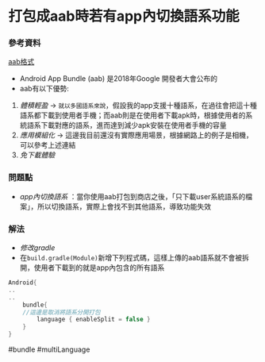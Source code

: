 # 打包成aab時若有app內切換語系功能


### 參考資料
[aab格式](https://technews.tw/2021/07/12/android-apk-aab/)


- Android App Bundle (aab) 是2018年Google 開發者大會公布的
- aab有以下優勢: 
1. *體積輕盈* ->  `就以多國語系來說`，假設我的app支援十種語系，在過往會把這十種語系都下載到使用者手機；而aab則是在使用者下載apk時，根據使用者的系統語系下載對應的語系，進而達到減少apk安裝在使用者手機的容量
2. *應用模組化* ->  這邊我目前還沒有實際應用場景，根據網路上的例子是相機，可以參考上述連結
3. *免下載體驗* 

### 問題點
- *app內切換語系* ：當你使用aab打包到商店之後，「只下載user系統語系的檔案」，所以切換語系，實際上會找不到其他語系，導致功能失效

### 解法
- *修改gradle* 
- 在`build.gradle(Module)`新增下列程式碼，這樣上傳的aab語系就不會被拆開，使用者下載到的就是app內包含的所有語系
```kotlin
Android{
..
..
    bundle{
    //這邊是取消將語系分開打包
        language { enableSplit = false }
    }
}
```

#bundle #multiLanguage 
